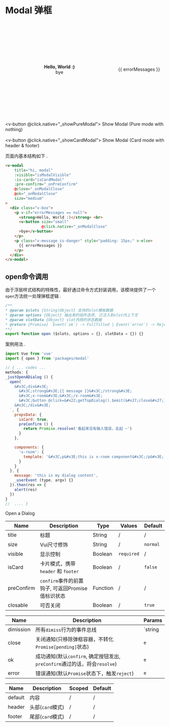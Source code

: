 # Modal 弹框

<div class="demo-box">
  <v-modal
      title="hi, modal"
      :visible="isModalVisible"
      :is-card="isCardModal"
      :pre-confirm="_onPreConfirm"
      @close="_onModalClose"
      @ok="_onModalClose"
      size="medium"
  >
    <div class="v-box" style="min-height: 300px; text-align: center; align-items: center; display: flex; justify-content: center;">
      <p style="flex: 1;" v-if="errorMessages == null">
        <strong>Hello, World :)</strong> <br>
        <v-button size="small"
                @click.native="_onModalClose"
        >bye</v-button>
      </p>
      <div v-else>
        <p class="v-message is-danger" style="padding: 15px;">
          {{ errorMessages }}
        </p>
      </div>
    </div>
  </v-modal>

  <v-button @click.native="_showPureModal">
    Show Modal (Pure mode with nothing)
  </v-button>
  <br>
  <br>
  <v-button @click.native="_showCardModal">
    Show Modal (Card mode with header & footer)
  </v-button>
</div>

页面内基本结构如下 .
```html
<v-modal
    title="hi, modal"
    :visible="isModalVisible"
    :is-card="isCardModal"
    :pre-confirm="_onPreConfirm"
    @close="_onModalClose"
    @ok="_onModalClose"
    size="medium"
>
  <div class="v-box">
    <p v-if="errorMessages == null">
      <strong>Hello, World :)</strong> <br>
      <v-button size="small"
                @click.native="_onModalClose"
      >bye</v-button>
    </p>
    <p class="v-message is-danger" style="padding: 15px;" v-else>
      {{ errorMessages }}
    </p>
  </div>
</v-modal>
```

## open命令调用
由于浮层样式结构的特殊性，最好通过命令方式封装调用，该模块提供了一个`open`方法统一处理弹框逻辑 .

```js
/**
* @param $slots {String|Object} 支持的slot模板数据
* @param options {Object} 抽出来的组件选项, 已注入到slot内上下文
* @param slotData {Object} slot内用的状态数据
* @return {Promise}  Event(`ok`) -> Fullfilled | Event(`error`) -> Rejected
**/
export function open ($slots, options = {}, slotData = {}) {}
```

案例用法 .

```js
import Vue from 'vue'
import { open } from 'packages/modal'

// { ... codes ...
methods: {
_justOpenADialog () {
  open(`
    &#x3C;div&#x3E;
      &#x3C;strong&#x3E;{{ message }}&#x3C;/strong&#x3E;
      &#x3C;x-room&#x3E;&#x3C;/x-room&#x3E;
      &#x3C;button @click=&#x22;getTopDialog().$emit(&#x27;close&#x27;)&#x22;&#x3E;close&#x3C;/button&#x3E;
    &#x3C;/div&#x3E;
  `, {
    propsData: {
      isCard: true,
      preConfirm () {
        return Promise.resolve('看起来没有输入错误，走起 ~')
      }
    },

    components: {
      'x-room': {
        template: '&#x3C;p&#x3E;this is x-room component&#x3C;/p&#x3E;'
      }
    }
  }, {
    message: 'this is my dialog content',
    _userEvent (type, argv) {}
  }).then(res => {
    alert(res)
  })
}
//  .... }
```

<div class="demo-box">
  <v-button @click.native="_justOpenADialog">Open a Dialog</v-button>
</div>

<script>
  import Vue from 'vue'
  import { open } from 'packages/modal'

  Vue.prototype.$open = open

  export default {
    data () {
      return {
        isModalVisible: false,
        isCardModal: false,
        errorMessages: null
      }
    },

    methods: {
      _onModalClose () {
        this.isModalVisible = false
        this.errorMessages = null
      },

      _showCardModal () {
        this.isCardModal = true
        this.isModalVisible = true
      },

      _showPureModal () {
        this.isCardModal = false
        this.isModalVisible = true
      },

      _onPreConfirm () {
        if (+window.prompt('输入 1 表示成功，0 表示失败') !== 1) {
          this.errorMessages = (new Error('Confirmed failed .')).toString()
          return Promise.reject(null)
        }
      },

      _justOpenADialog () {
        open(`
          <div>
            <strong>{{ message }}</strong>
            <x-room></x-room>
            <button @click="getTopDialog().$emit('close')">close</button>
          </div>
        `, {
          propsData: {
            title: 'Untitled',
            isCard: true,
            preConfirm () {
              return Promise.resolve('看起来没有输入错误，走起 ~')
            }
          },

          components: {
            'x-room': {
              template: `<p>this is x-room component</p>`
            }
          }
        }, {
          message: 'this is my dialog content'
        }).then(res => {
          alert(res)
        })
      }
    }
  }
</script>

<div class="demo-box">
<component-doc-table>
<div slot="props">

Name       | Description    | Type     | Values | Default
----       | -------------- | -------- | ------ | -------
title      | 标题            | String   | /      | /
size       | Vui尺寸修饰     | String   | /      | `normal`
visible    | 显示控制        | Boolean  | `required` | /
isCard     | 卡片模式，携带`header` 和 `footer` | Boolean | / | `false`
preConfirm | `confirm`事件的前置钩子, 可返回Promise值标识状态 | Function | / | /
closable   | 可否关闭        | Boolean  |  /     |  `true`

</div>
<div slot="events">

Name           | Description                 | Params
----           | ------------                | --------
dimission      | 所有`dimiss`行为的事件总线    | `string | Promise`
close          | 关闭通知(只移除弹框容器，不转化`Promise[pending]`状态)                     | `e`
ok             | 成功通知(默认`confirm`, 确定按钮发出, `preConfirm`通过的话，将会`resolve`) | `e`
error          | 错误通知(默认`Promise`状态下，触发`reject`) | `e`
</div>
<div slot="slots">

Name       | Description    | Scoped | Default
----       | -------------- | ------ | -------
default    | 内容            | /      | /
header     | 头部(`card`模式) | /      | /
footer     | 尾部(`card`模式) | /      | /
</div>
</component-doc-table>
</div>
